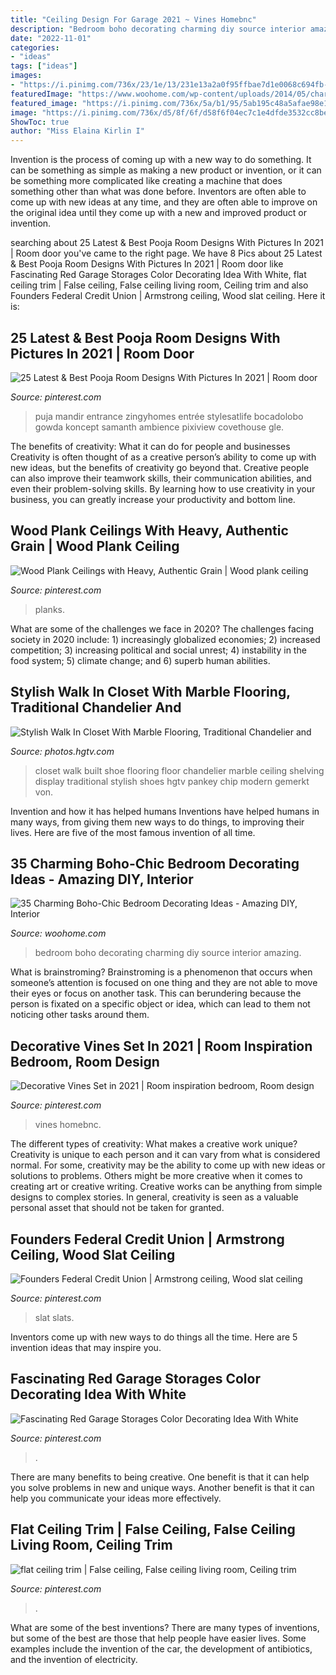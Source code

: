 ```yaml
---
title: "Ceiling Design For Garage 2021 ~ Vines Homebnc"
description: "Bedroom boho decorating charming diy source interior amazing"
date: "2022-11-01"
categories:
- "ideas"
tags: ["ideas"]
images:
- "https://i.pinimg.com/736x/23/1e/13/231e13a2a0f95ffbae7d1e0068c694fb--red-cabinets-garage-cabinets.jpg"
featuredImage: "https://www.woohome.com/wp-content/uploads/2014/05/charming-boho-bedroom-ideas-27.jpg"
featured_image: "https://i.pinimg.com/736x/5a/b1/95/5ab195c48a5afae98e1ff1206bb60c33.jpg"
image: "https://i.pinimg.com/736x/d5/8f/6f/d58f6f04ec7c1e4dfde3532cc8bedbc5.jpg"
ShowToc: true
author: "Miss Elaina Kirlin I"
---
```



Invention is the process of coming up with a new way to do something. It can be something as simple as making a new product or invention, or it can be something more complicated like creating a machine that does something other than what was done before. Inventors are often able to come up with new ideas at any time, and they are often able to improve on the original idea until they come up with a new and improved product or invention.

	

		
searching about 25 Latest &amp; Best Pooja Room Designs With Pictures In 2021 | Room door you've came to the right page. We have 8 Pics about 25 Latest &amp; Best Pooja Room Designs With Pictures In 2021 | Room door like Fascinating Red Garage Storages Color Decorating Idea With White, flat ceiling trim | False ceiling, False ceiling living room, Ceiling trim and also Founders Federal Credit Union | Armstrong ceiling, Wood slat ceiling. Here it is:
		
    
## 25 Latest &amp; Best Pooja Room Designs With Pictures In 2021 | Room Door

<img loading=lazy src="https://i.pinimg.com/736x/5a/b1/95/5ab195c48a5afae98e1ff1206bb60c33.jpg" onerror="this.onerror=null;this.src='https://tse3.mm.bing.net/th?id=OIP.AO9qCi49pQVqEhI5Wd6IuQHaLJ&amp;pid=15.1';" alt="25 Latest &amp; Best Pooja Room Designs With Pictures In 2021 | Room door">

_Source: pinterest.com_

>puja mandir entrance zingyhomes entrée stylesatlife bocadolobo gowda koncept samanth ambience pixiview covethouse gle. 

	

The benefits of creativity: What it can do for people and businesses
Creativity is often thought of as a creative person’s ability to come up with new ideas, but the benefits of creativity go beyond that. Creative people can also improve their teamwork skills, their communication abilities, and even their problem-solving skills. By learning how to use creativity in your business, you can greatly increase your productivity and bottom line.

    
## Wood Plank Ceilings With Heavy, Authentic Grain | Wood Plank Ceiling

<img loading=lazy src="https://i.pinimg.com/736x/01/f1/e0/01f1e030807a38b663e6b442f53d4f97.jpg" onerror="this.onerror=null;this.src='https://tse1.mm.bing.net/th?id=OIP.FKRDoxLlJXPlye_JUc-nvQHaLH&amp;pid=15.1';" alt="Wood Plank Ceilings with Heavy, Authentic Grain | Wood plank ceiling">

_Source: pinterest.com_

>planks. 

	

What are some of the challenges we face in 2020?
The challenges facing society in 2020 include: 1) increasingly globalized economies; 2) increased competition; 3) increasing political and social unrest; 4) instability in the food system; 5) climate change; and 6) superb human abilities.

    
## Stylish Walk In Closet With Marble Flooring, Traditional Chandelier And

<img loading=lazy src="https://hgtvhome.sndimg.com/content/dam/images/hgtv/fullset/2016/4/20/0/Ami-Austin_Master-Closet-Function-Design_1.jpg.rend.hgtvcom.966.1449.suffix/1461170763088.jpeg" onerror="this.onerror=null;this.src='https://tse3.mm.bing.net/th?id=OIP.q2FP3wr8KVu9j1wzd-ixSADIEs&amp;pid=15.1';" alt="Stylish Walk In Closet With Marble Flooring, Traditional Chandelier and">

_Source: photos.hgtv.com_

>closet walk built shoe flooring floor chandelier marble ceiling shelving display traditional stylish shoes hgtv pankey chip modern gemerkt von. 

	

Invention and how it has helped humans
Inventions have helped humans in many ways, from giving them new ways to do things, to improving their lives. Here are five of the most famous invention of all time.

    
## 35 Charming Boho-Chic Bedroom Decorating Ideas - Amazing DIY, Interior

<img loading=lazy src="https://www.woohome.com/wp-content/uploads/2014/05/charming-boho-bedroom-ideas-27.jpg" onerror="this.onerror=null;this.src='https://tse1.mm.bing.net/th?id=OIP.V_1wn_Dw9yHhAKAByAPz4QHaLH&amp;pid=15.1';" alt="35 Charming Boho-Chic Bedroom Decorating Ideas - Amazing DIY, Interior">

_Source: woohome.com_

>bedroom boho decorating charming diy source interior amazing. 

	

What is brainstroming?
Brainstroming is a phenomenon that occurs when someone’s attention is focused on one thing and they are not able to move their eyes or focus on another task. This can berundering because the person is fixated on a specific object or idea, which can lead to them not noticing other tasks around them.

    
## Decorative Vines Set In 2021 | Room Inspiration Bedroom, Room Design

<img loading=lazy src="https://i.pinimg.com/736x/bc/73/98/bc7398a96ec1dbb9e2a6fb401679f5ab.jpg" onerror="this.onerror=null;this.src='https://tse1.mm.bing.net/th?id=OIP.i9d76uBZfGSHYVMD3IS7EgHaLG&amp;pid=15.1';" alt="Decorative Vines Set in 2021 | Room inspiration bedroom, Room design">

_Source: pinterest.com_

>vines homebnc. 

	

The different types of creativity: What makes a creative work unique?
Creativity is unique to each person and it can vary from what is considered normal. For some, creativity may be the ability to come up with new ideas or solutions to problems. Others might be more creative when it comes to creating art or creative writing. Creative works can be anything from simple designs to complex stories. In general, creativity is seen as a valuable personal asset that should not be taken for granted.

    
## Founders Federal Credit Union | Armstrong Ceiling, Wood Slat Ceiling

<img loading=lazy src="https://i.pinimg.com/736x/d5/8f/6f/d58f6f04ec7c1e4dfde3532cc8bedbc5.jpg" onerror="this.onerror=null;this.src='https://tse3.mm.bing.net/th?id=OIP.8sQ5C9qR7V1c7FX14rrgzgHaK6&amp;pid=15.1';" alt="Founders Federal Credit Union | Armstrong ceiling, Wood slat ceiling">

_Source: pinterest.com_

>slat slats. 

	

Inventors come up with new ways to do things all the time. Here are 5 invention ideas that may inspire you.

    
## Fascinating Red Garage Storages Color Decorating Idea With White

<img loading=lazy src="https://i.pinimg.com/736x/23/1e/13/231e13a2a0f95ffbae7d1e0068c694fb--red-cabinets-garage-cabinets.jpg" onerror="this.onerror=null;this.src='https://tse2.mm.bing.net/th?id=OIP.ZcpEY6OLNrZvUbxLceXuEQEsCX&amp;pid=15.1';" alt="Fascinating Red Garage Storages Color Decorating Idea With White">

_Source: pinterest.com_

>. 

	

There are many benefits to being creative. One benefit is that it can help you solve problems in new and unique ways. Another benefit is that it can help you communicate your ideas more effectively.

    
## Flat Ceiling Trim | False Ceiling, False Ceiling Living Room, Ceiling Trim

<img loading=lazy src="https://i.pinimg.com/736x/cd/b9/9b/cdb99b2ae487da1d25c77865f7a29cbd--ceiling-trim-ceilings.jpg" onerror="this.onerror=null;this.src='https://tse4.mm.bing.net/th?id=OIP.o_j2ERGsSvB5fa_hc2HcJAAAAA&amp;pid=15.1';" alt="flat ceiling trim | False ceiling, False ceiling living room, Ceiling trim">

_Source: pinterest.com_

>. 

	

What are some of the best inventions?
There are many types of inventions, but some of the best are those that help people have easier lives. Some examples include the invention of the car, the development of antibiotics, and the invention of electricity.

